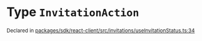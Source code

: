 # Type `InvitationAction`
<sub>Declared in [packages/sdk/react-client/src/invitations/useInvitationStatus.ts:34](https://github.com/dxos/dxos/blob/5fb37fcfa/packages/sdk/react-client/src/invitations/useInvitationStatus.ts#L34)</sub>






